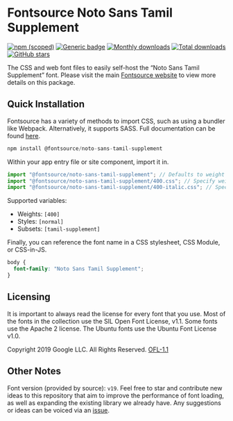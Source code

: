 # Fontsource Noto Sans Tamil Supplement

[![npm (scoped)](https://img.shields.io/npm/v/@fontsource/noto-sans-tamil-supplement?color=brightgreen)](https://www.npmjs.com/package/@fontsource/noto-sans-tamil-supplement) [![Generic badge](https://img.shields.io/badge/fontsource-passing-brightgreen)](https://github.com/fontsource/fontsource) [![Monthly downloads](https://badgen.net/npm/dm/@fontsource/noto-sans-tamil-supplement)](https://github.com/fontsource/fontsource) [![Total downloads](https://badgen.net/npm/dt/@fontsource/noto-sans-tamil-supplement)](https://github.com/fontsource/fontsource) [![GitHub stars](https://img.shields.io/github/stars/fontsource/fontsource.svg?style=social&label=Star)](https://github.com/fontsource/fontsource/stargazers)

The CSS and web font files to easily self-host the “Noto Sans Tamil Supplement” font. Please visit the main [Fontsource website](https://fontsource.org/fonts/noto-sans-tamil-supplement) to view more details on this package.

## Quick Installation

Fontsource has a variety of methods to import CSS, such as using a bundler like Webpack. Alternatively, it supports SASS. Full documentation can be found [here](https://fontsource.org/docs/getting-started/introduction).

```javascript
npm install @fontsource/noto-sans-tamil-supplement
```

Within your app entry file or site component, import it in.

```javascript
import "@fontsource/noto-sans-tamil-supplement"; // Defaults to weight 400
import "@fontsource/noto-sans-tamil-supplement/400.css"; // Specify weight
import "@fontsource/noto-sans-tamil-supplement/400-italic.css"; // Specify weight and style

```

Supported variables:
- Weights: `[400]`
- Styles: `[normal]`
- Subsets: `[tamil-supplement]`

Finally, you can reference the font name in a CSS stylesheet, CSS Module, or CSS-in-JS.

```css
body {
  font-family: "Noto Sans Tamil Supplement";
}
```

## Licensing
It is important to always read the license for every font that you use.
Most of the fonts in the collection use the SIL Open Font License, v1.1. Some fonts use the Apache 2 license. The Ubuntu fonts use the Ubuntu Font License v1.0.

Copyright 2019 Google LLC. All Rights Reserved.
[OFL-1.1](http://scripts.sil.org/OFL)

## Other Notes
Font version (provided by source): `v19`.
Feel free to star and contribute new ideas to this repository that aim to improve the performance of font loading, as well as expanding the existing library we already have. Any suggestions or ideas can be voiced via an [issue](https://github.com/fontsource/fontsource/issues).